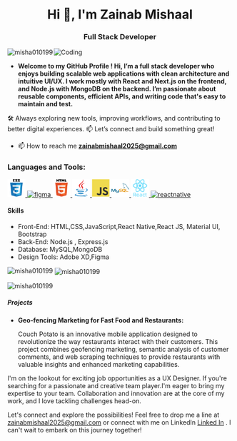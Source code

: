<h1 align="center">Hi 👋, I'm Zainab Mishaal</h1>
<h3 align="center">Full Stack Developer</h3>
<img align="right" alt="Coding" width="400" src="https://www.fullstacktechnology.com/wp-content/uploads/2020/11/web_developing_2.gif">

<p align="left"> <img src="https://komarev.com/ghpvc/?username=misha010199&label=Profile%20views&color=0e75b6&style=flat" alt="misha010199" /> </p>

-  **Welcome to my GitHub Profile ! Hi, I’m a full stack developer who enjoys building scalable web applications with clean architecture and intuitive UI/UX. I work mostly with React and Next.js on the frontend, and Node.js with MongoDB  on the backend. I’m passionate about reusable components, efficient APIs, and writing code that's easy to maintain and test.**

🛠️ Always exploring new tools, improving workflows, and contributing to better digital experiences.
📫 Let’s connect and build something great!

- 📫 How to reach me **zainabmishaal2025@gmail.com**


<p align="left">
</p>

<h3 align="left">Languages and Tools:</h3>
<p align="left"> <a href="https://www.w3schools.com/css/" target="_blank" rel="noreferrer"> <img src="https://raw.githubusercontent.com/devicons/devicon/master/icons/css3/css3-original-wordmark.svg" alt="css3" width="40" height="40"/> </a> <a href="https://www.figma.com/" target="_blank" rel="noreferrer"> <img src="https://www.vectorlogo.zone/logos/figma/figma-icon.svg" alt="figma" width="40" height="40"/> </a> <a href="https://www.w3.org/html/" target="_blank" rel="noreferrer"> <img src="https://raw.githubusercontent.com/devicons/devicon/master/icons/html5/html5-original-wordmark.svg" alt="html5" width="40" height="40"/> </a> <a href="https://www.java.com" target="_blank" rel="noreferrer"> <img src="https://raw.githubusercontent.com/devicons/devicon/master/icons/java/java-original.svg" alt="java" width="40" height="40"/> </a> <a href="https://developer.mozilla.org/en-US/docs/Web/JavaScript" target="_blank" rel="noreferrer"> <img src="https://raw.githubusercontent.com/devicons/devicon/master/icons/javascript/javascript-original.svg" alt="javascript" width="40" height="40"/> </a> <a href="https://www.mysql.com/" target="_blank" rel="noreferrer"> <img src="https://raw.githubusercontent.com/devicons/devicon/master/icons/mysql/mysql-original-wordmark.svg" alt="mysql" width="40" height="40"/> </a> <a href="https://reactjs.org/" target="_blank" rel="noreferrer"> <img src="https://raw.githubusercontent.com/devicons/devicon/master/icons/react/react-original-wordmark.svg" alt="react" width="40" height="40"/> </a> <a href="https://reactnative.dev/" target="_blank" rel="noreferrer"> <img src="https://reactnative.dev/img/header_logo.svg" alt="reactnative" width="40" height="40"/> </a>  </p>

<h4><b> Skills</b></h4>
<ul>
  <li>Front-End: HTML,CSS,JavaScript,React Native,React JS, Material UI, Bootstrap</li>
  <li>Back-End: Node.js , Express.js
  <li>Database: MySQL,MongoDB</li>
  <li>Design Tools: Adobe XD,Figma</li>
</ul>

<p><img align="left" src="https://github-readme-stats.vercel.app/api/top-langs?username=misha010199&show_icons=true&locale=en&layout=compact" alt="misha010199" /></p>

<p>&nbsp;<img align="center" src="https://github-readme-stats.vercel.app/api?username=misha010199&show_icons=true&locale=en" alt="misha010199" /></p>

<p><img align="center" src="https://github-readme-streak-stats.herokuapp.com/?user=misha010199&" alt="misha010199" /></p>

<h5>Projects</h5>
<ul>
  <li><Strong>Geo-fencing Marketing for Fast Food and Restaurants:</Strong> <p>Couch Potato is an innovative mobile application designed to revolutionize the way restaurants interact with their customers. This project combines geofencing marketing, semantic analysis of customer comments, and web scraping techniques to provide restaurants with valuable insights and enhanced marketing capabilities.</p></li>
  
</ul>
<p> I'm on the lookout for exciting job opportunities as a UX Designer. If you're searching for a passionate and creative team player.I'm eager to bring my expertise to your team. Collaboration and innovation are at the core of my work, and I love tackling challenges head-on.</p>

<p>Let's connect and explore the possibilities! Feel free to drop me a line at  <a href = "mailto: zainabmishaal2025@gmail.com">zainabmishaal2025@gmail.com</a> or connect with me on LinkedIn <a href="https://www.linkedin.com/in/zainab-mishaal/">Linked In</a> . I can't wait to embark on this journey together!</p>

